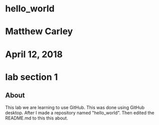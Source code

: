 # hello_world
# Matthew Carley
# April 12, 2018
# lab section 1

## About

This lab we are learning to use GitHub. This was done using GitHub desktop.
After I made a repository named "hello_world". Then edited the README.md to this
this about.
